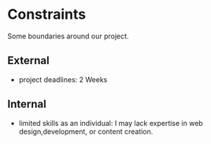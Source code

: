 # Constraints

Some boundaries around our project.

## External

- project deadlines: 2 Weeks

## Internal

- limited skills as an individual: I may lack expertise in web design,development, or content creation.

